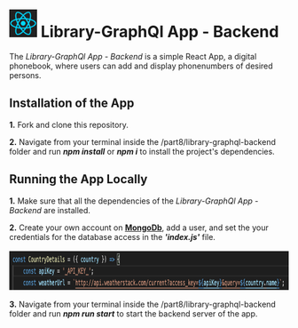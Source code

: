 <h1>
<img src="https://raw.githubusercontent.com/katerina-tziala/fullstackopen2019/master/documentation_images/react_logo.png" alt="react logo" width="50" height="50">
Library-GraphQl App - Backend<br/>
</h1>

The *Library-GraphQl App - Backend* is a simple React App, a digital phonebook, where users can add and display phonenumbers of desired persons.

## Installation of the App
**1.** Fork and clone this repository.

**2.** Navigate from your terminal inside the /part8/library-graphql-backend folder and run ***npm install*** or ***npm i*** to install the project's dependencies.

## Running the App Locally
**1.** Make sure that all the dependencies of the *Library-GraphQl App - Backend* are installed.

**2.** Create your own account on [**MongoDb**](https://www.mongodb.com/cloud), add a user, and set the your credentials for the database access in the ***'index.js'*** file.<br/><br/>
<img src="https://raw.githubusercontent.com/katerina-tziala/fullstackopen2019/master/documentation_images/dataforcountries_apiKey.png" alt="code snippet in CountryDetails component" width="auto" height="70">

**3.** Navigate from your terminal inside the /part8/library-graphql-backend folder and run ***npm run start*** to start the backend server of the app.
